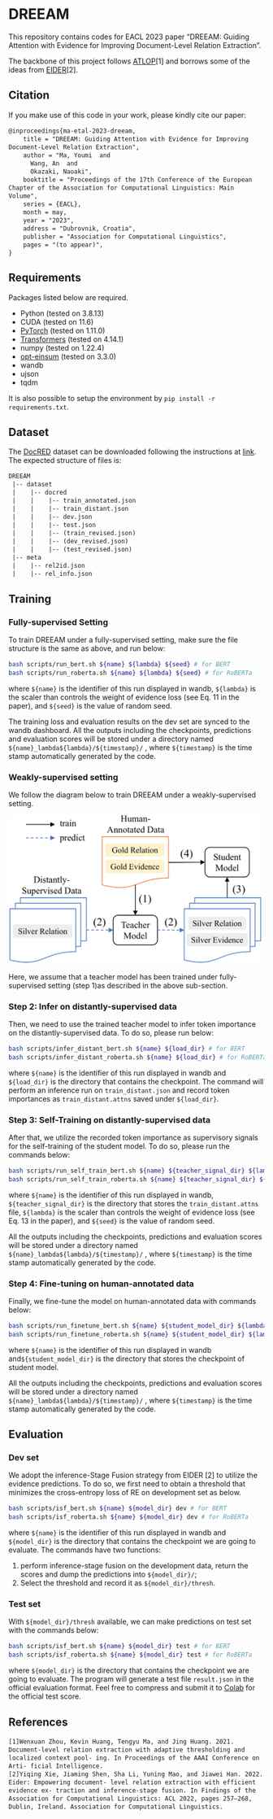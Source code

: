 # DREEAM

This repository contains codes for EACL 2023 paper “DREEAM: Guiding Attention with Evidence for Improving Document-Level Relation Extraction”.

The backbone of this project follows [ATLOP](https://github.com/wzhouad/ATLOP)[1] and borrows some of the ideas from [EIDER](https://github.com/veronicium/eider)[2].

## Citation
If you make use of this code in your work, please kindly cite our paper:
```
@inproceedings{ma-etal-2023-dreeam,
    title = "DREEAM: Guiding Attention with Evidence for Improving Document-Level Relation Extraction",
    author = "Ma, Youmi  and
      Wang, An  and
      Okazaki, Naoaki",
    booktitle = "Proceedings of the 17th Conference of the European Chapter of the Association for Computational Linguistics: Main Volume",
    series = {EACL},
    month = may,
    year = "2023",
    address = "Dubrovnik, Croatia",
    publisher = "Association for Computational Linguistics",
    pages = "(to appear)",
}
```

## Requirements

Packages listed below are required.

- Python (tested on 3.8.13)
- CUDA (tested on 11.6)
- [PyTorch](http://pytorch.org/) (tested on 1.11.0)
- [Transformers](https://github.com/huggingface/transformers) (tested on 4.14.1)
- numpy (tested on 1.22.4)
- [opt-einsum](https://github.com/dgasmith/opt_einsum) (tested on 3.3.0)
- wandb
- ujson
- tqdm

It is also possible to setup the environment by `pip install -r requirements.txt`.

## Dataset

The [DocRED](https://www.aclweb.org/anthology/P19-1074/) dataset can be downloaded following the instructions at [link](https://github.com/thunlp/DocRED/tree/master/data). The expected structure of files is:

```
DREEAM
 |-- dataset
 |    |-- docred
 |    |    |-- train_annotated.json
 |    |    |-- train_distant.json
 |    |    |-- dev.json
 |    |    |-- test.json
 |    |    |-- (train_revised.json)
 |    |    |-- (dev_revised.json)
 |    |    |-- (test_revised.json)
 |-- meta
 |    |-- rel2id.json
 |    |-- rel_info.json

```

## Training

### Fully-supervised Setting

To train DREEAM under a fully-supervised setting, make sure the file structure is the same as above, and run below:

```bash
bash scripts/run_bert.sh ${name} ${lambda} ${seed} # for BERT
bash scripts/run_roberta.sh ${name} ${lambda} ${seed} # for RoBERTa
```

where `${name}` is the identifier of this run displayed in wandb, `${lambda}` is the scaler than controls the weight of evidence loss (see Eq. 11 in the paper), and `${seed}` is the value of random seed.

The training loss and evaluation results on the dev set are synced to the wandb dashboard. All the outputs including the checkpoints, predictions and evaluation scores will be stored under a directory named `${name}_lambda${lambda}/${timestamp}/` , where `${timestamp}` is the time stamp automatically generated by the code.

### Weakly-supervised setting

We follow the diagram below to train DREEAM under a weakly-supervised setting.

<img src="flow.png" width='500'> 

Here, we assume that a teacher model has been trained under fully-supervised setting (step 1)as described in the above sub-section. 

### Step 2: Infer on distantly-supervised data

Then, we need to use the trained teacher model to infer token importance on the distantly-supervised data. To do so, please run below:

```bash
bash scripts/infer_distant_bert.sh ${name} ${load_dir} # for BERT
bash scripts/infer_distant_roberta.sh ${name} ${load_dir} # for RoBERTa
```

where `${name}` is the identifier of this run displayed in wandb and `${load_dir}` is the directory that contains the checkpoint. The command will perform an inference run on `train_distant.json` and record token importances as `train_distant.attns` saved under `${load_dir}`.

### Step 3: Self-Training on distantly-supervised data

After that, we utilize the recorded token importance as supervisory signals for the self-training of the student model. To do so, please run the commands below:

```bash
bash scripts/run_self_train_bert.sh ${name} ${teacher_signal_dir} ${lambda} ${seed} # for BERT
bash scripts/run_self_train_roberta.sh ${name} ${teacher_signal_dir} ${lambda} ${seed} # for RoBERTa
```

where `${name}` is the identifier of this run displayed in wandb, `${teacher_signal_dir}` is the directory that stores the `train_distant.attns` file, `${lambda}` is the scaler than controls the weight of evidence loss (see Eq. 13 in the paper), and `${seed}` is the value of random seed.

All the outputs including the checkpoints, predictions and evaluation scores will be stored under a directory named `${name}_lambda${lambda}/${timestamp}/` , where `${timestamp}` is the time stamp automatically generated by the code.

### Step 4: Fine-tuning on human-annotated data

Finally, we fine-tune the model on human-annotated data with commands below:

```bash
bash scripts/run_finetune_bert.sh ${name} ${student_model_dir} ${lambda} ${seed} # for BERT
bash scripts/run_finetune_roberta.sh ${name} ${student_model_dir} ${lambda} ${seed} # for RoBERTa
```

where `${name}` is the identifier of this run displayed in wandb and`${student_model_dir}` is the directory that stores the checkpoint of student model.

All the outputs including the checkpoints, predictions and evaluation scores will be stored under a directory named `${name}_lambda${lambda}/${timestamp}/` , where `${timestamp}` is the time stamp automatically generated by the code.

## Evaluation

### Dev set

We adopt the inference-Stage Fusion strategy from EIDER [2] to utilize the evidence predictions. To do so, we first need to obtain a threshold that minimizes the cross-entropy loss of RE on development set as below.

```bash
bash scripts/isf_bert.sh ${name} ${model_dir} dev # for BERT
bash scripts/isf_roberta.sh ${name} ${model_dir} dev # for RoBERTa
```

where `${name}` is the identifier of this run displayed in wandb and `${model_dir}` is the directory that contains the checkpoint we are going to evaluate. The commands have two functions:

1.  perform inference-stage fusion on the development data, return the scores and dump the predictions into `${model_dir}/`;
2. Select the threshold and record it as `${model_dir}/thresh`.

### Test set

With `${model_dir}/thresh` available, we can make predictions on test set with the commands below:

```bash
bash scripts/isf_bert.sh ${name} ${model_dir} test # for BERT
bash scripts/isf_roberta.sh ${name} ${model_dir} test # for RoBERTa
```

where `${model_dir}` is the directory that contains the checkpoint we are going to evaluate. The program will generate a test file `result.json` in the official evaluation format. Feel free to compress and submit it to [Colab]([https://codalab.lisn.upsaclay.fr/competitions/365](https://codalab.lisn.upsaclay.fr/competitions/365#results)) for the official test score.

## References

```
[1]Wenxuan Zhou, Kevin Huang, Tengyu Ma, and Jing Huang. 2021. Document-level relation extraction with adaptive thresholding and localized context pool- ing. In Proceedings of the AAAI Conference on Arti- ficial Intelligence.
[2]Yiqing Xie, Jiaming Shen, Sha Li, Yuning Mao, and Jiawei Han. 2022. Eider: Empowering document- level relation extraction with efficient evidence ex- traction and inference-stage fusion. In Findings of the Association for Computational Linguistics: ACL 2022, pages 257–268, Dublin, Ireland. Association for Computational Linguistics.
```
